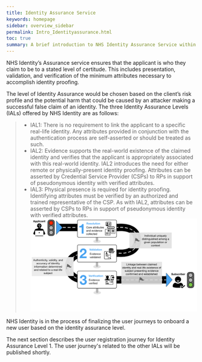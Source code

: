 ```yaml
---
title: Identity Assurance Service
keywords: homepage
sidebar: overview_sidebar
permalink: Intro_Identityassurance.html
toc: true
summary: A brief introduction to NHS Identity Assurance Service within NHS Identity Service.
---
```


NHS Identity’s Assurance service ensures that the applicant is who they claim to be to a stated level of certitude. This includes presentation, validation, and verification of the minimum attributes necessary to accomplish identity proofing.

The level of Identity Assurance would be chosen based on the client’s risk profile and the potential harm that could be caused by an attacker making a successful false claim of an identity. The three Identity Assurance Levels (IALs) offered by NHS Identity are as follows:

> * IAL1: There is no requirement to link the applicant to a specific real-life identity. Any attributes provided in conjunction with the authentication process are self-asserted or should be treated as such.
> * IAL2: Evidence supports the real-world existence of the claimed identity and verifies that the applicant is appropriately associated with this real-world identity. IAL2 introduces the need for either remote or physically-present identity proofing. Attributes can be asserted by Credential Service Provider (CSPs) to RPs in support of pseudonymous identity with verified attributes.
> * IAL3: Physical presence is required for identity proofing. Identifying attributes must be verified by an authorized and trained representative of the CSP. As with IAL2, attributes can be asserted by CSPs to RPs in support of pseudonymous identity with verified attributes.
![Identityproofing image](images/identityproofing_userjourney1.png)

NHS Identity is in the process of finalizing the user journeys to onboard a new user based on the identity assurance level.

The next section describes the user registration journey for Identity Assurance Level 1. The user journey's related to the other IALs will be published shortly.

